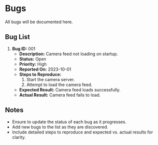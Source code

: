 # Bugs

All bugs will be documented here.

## Bug List

1. **Bug ID:** 001
    - **Description:** Camera feed not loading on startup.
    - **Status:** Open
    - **Priority:** High
    - **Reported On:** 2023-10-01
    - **Steps to Reproduce:**
      1. Start the camera server.
      2. Attempt to load the camera feed.
    - **Expected Result:** Camera feed loads successfully.
    - **Actual Result:** Camera feed fails to load.


## Notes

- Ensure to update the status of each bug as it progresses.
- Add new bugs to the list as they are discovered.
- Include detailed steps to reproduce and expected vs. actual results for clarity.